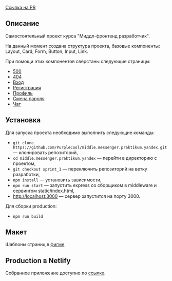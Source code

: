 [Ссылка на PR](https://github.com/PurpleCool/middle.messenger.praktikum.yandex/pull/11)
## Описание

Самостоятельный проект курса "Миддл-фронтенд разработчик".

На данный момент создана структура проекта, базовые компоненты: Layout, Card, Form, Button, Input, Link.

При помощи этих компонентов свёрстаны следующие страницы:

- [500](https://gifted-thompson-3242a4.netlify.app/500)
- [404](https://gifted-thompson-3242a4.netlify.app/404)
- [Вход](https://gifted-thompson-3242a4.netlify.app/login)
- [Регистрация](https://gifted-thompson-3242a4.netlify.app/register)
- [Профиль](https://gifted-thompson-3242a4.netlify.app/profile)
- [Смена пароля](https://gifted-thompson-3242a4.netlify.appchange_password)
- [Чат](https://gifted-thompson-3242a4.netlify.app/im)

## Установка

Для запуска проекта необходимо выполнить следующие команды:

- `git clone https://github.com/PurpleCool/middle.messenger.praktikum.yandex.git` — клонировать репозиторий,
- `cd middle.messenger.praktikum.yandex` — перейти в директорию с проектом,
- `git checkout sprint_1` — переключить репозиторий на ветку разработки,
- `npm install` — установить зависимости,
- `npm run start` — запустить express со сборщиком в middleware и сервингом static/index.html,
- [http://localhost:3000](http://localhost:3000) — сервер запустится на порту 3000.

Для сборки production:

- `npm run build`

## Макет

Шаблоны страниц в [фигме](https://www.figma.com/file/bqQ4mv6EDL6mz63wxtwtRM/messenger?node-id=0%3A1)

## Production в Netlify

Собранное приложение доступно по [ссылке](https://gifted-thompson-3242a4.netlify.app/).

